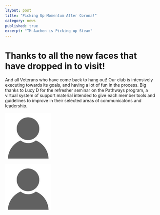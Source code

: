 ```yaml
---
layout: post
title: "Picking Up Momentum After Corona!"
category: news
published: true
excerpt: "TM Aachen is Picking up Steam"
---
```


# Thanks to all the new faces that have dropped in to visit!

And all Veterans who have come back to hang out!  Our club is intensively executing towards its goals, and having a lot of fun in the process.  Big thanks to Lucy D for the refresher seminar on the Pathways program, a virtual system of support material intended to give each member tools and guidelines to improve in their selected areas of communicatons and leadership.


[//]: # (This is a comment.)

![](/assets/images/default-no-profile-pic.jpg)

<img src="/assets/images/default-no-profile-pic.jpg">
